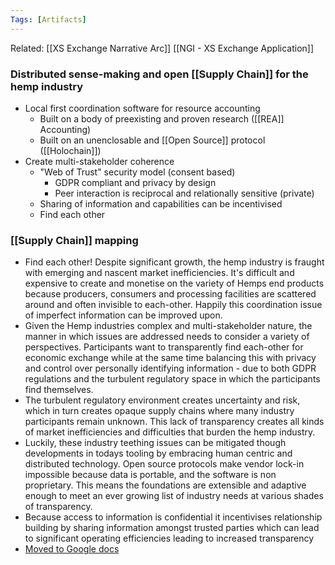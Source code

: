 ```yaml
---
Tags: [Artifacts]
---
```

Related: [[XS Exchange Narrative Arc]] [[NGI - XS Exchange Application]]


### Distributed sense-making and open [[Supply Chain]] for the hemp industry
- Local first coordination software for resource accounting
	- Built on a body of preexisting and proven research ([[REA]] Accounting)
	- Built on an unenclosable and [[Open Source]] protocol ([[Holochain]])
- Create multi-stakeholder coherence
	- "Web of Trust" security model (consent based)
		- GDPR compliant and privacy by design 
		- Peer interaction is reciprocal and relationally sensitive (private)
	- Sharing of information and capabilities can be incentivised
	- Find each other
### [[Supply Chain]] mapping 
- Find each other! Despite significant growth, the hemp industry is fraught with emerging and nascent market inefficiencies. It's difficult and expensive to create and monetise on the variety of Hemps end products because producers, consumers and processing facilities are scattered around and often invisible to each-other. Happily this coordination issue of imperfect information can be improved upon.
- Given the Hemp industries complex and multi-stakeholder nature, the manner in which issues are addressed needs to consider a variety of perspectives. Participants want to transparently find each-other for economic exchange while at the same time balancing this with privacy and control over personally identifying information - due to both GDPR regulations and the turbulent  regulatory space in which the participants find themselves. 
- The turbulent regulatory environment creates uncertainty and risk, which in turn creates opaque supply chains where many industry participants remain unknown. This lack of transparency creates all kinds of market inefficiencies and difficulties that burden the hemp industry. 
- Luckily, these industry teething issues can be mitigated though developments in todays tooling by embracing human centric and distributed technology. Open source protocols make vendor lock-in impossible because data is portable, and the software is non proprietary. This means the foundations are extensible and adaptive enough to meet an ever growing list of industry needs at various shades of transparency. 
- Because access to information is confidential it incentivises relationship  building by sharing information amongst trusted parties which can lead to significant operating efficiencies leading to increased transparency
- [Moved to Google docs](https://docs.google.com/document/d/1p6s3z9v3zu3lrNmnrRhdV67FINDf507_5c3Xm0MzFhI/edit?ts=5f591c8d)
